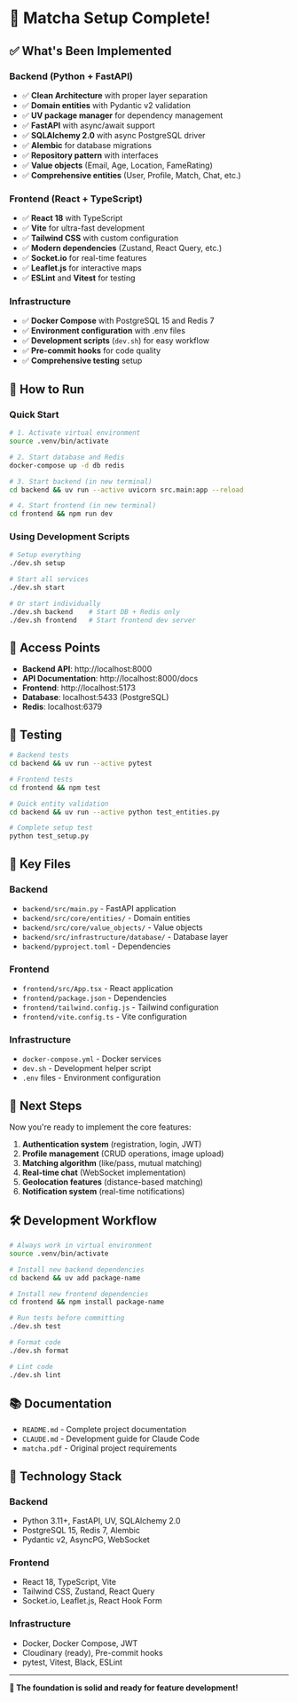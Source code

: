 # 🎉 Matcha Setup Complete!

## ✅ **What's Been Implemented**

### **Backend (Python + FastAPI)**
- ✅ **Clean Architecture** with proper layer separation
- ✅ **Domain entities** with Pydantic v2 validation
- ✅ **UV package manager** for dependency management
- ✅ **FastAPI** with async/await support
- ✅ **SQLAlchemy 2.0** with async PostgreSQL driver
- ✅ **Alembic** for database migrations
- ✅ **Repository pattern** with interfaces
- ✅ **Value objects** (Email, Age, Location, FameRating)
- ✅ **Comprehensive entities** (User, Profile, Match, Chat, etc.)

### **Frontend (React + TypeScript)**
- ✅ **React 18** with TypeScript
- ✅ **Vite** for ultra-fast development
- ✅ **Tailwind CSS** with custom configuration
- ✅ **Modern dependencies** (Zustand, React Query, etc.)
- ✅ **Socket.io** for real-time features
- ✅ **Leaflet.js** for interactive maps
- ✅ **ESLint** and **Vitest** for testing

### **Infrastructure**
- ✅ **Docker Compose** with PostgreSQL 15 and Redis 7
- ✅ **Environment configuration** with .env files
- ✅ **Development scripts** (`dev.sh`) for easy workflow
- ✅ **Pre-commit hooks** for code quality
- ✅ **Comprehensive testing** setup

## 🚀 **How to Run**

### **Quick Start**
```bash
# 1. Activate virtual environment
source .venv/bin/activate

# 2. Start database and Redis
docker-compose up -d db redis

# 3. Start backend (in new terminal)
cd backend && uv run --active uvicorn src.main:app --reload

# 4. Start frontend (in new terminal)
cd frontend && npm run dev
```

### **Using Development Scripts**
```bash
# Setup everything
./dev.sh setup

# Start all services
./dev.sh start

# Or start individually
./dev.sh backend    # Start DB + Redis only
./dev.sh frontend   # Start frontend dev server
```

## 🔗 **Access Points**

- **Backend API**: http://localhost:8000
- **API Documentation**: http://localhost:8000/docs
- **Frontend**: http://localhost:5173
- **Database**: localhost:5433 (PostgreSQL)
- **Redis**: localhost:6379

## 🧪 **Testing**

```bash
# Backend tests
cd backend && uv run --active pytest

# Frontend tests
cd frontend && npm test

# Quick entity validation
cd backend && uv run --active python test_entities.py

# Complete setup test
python test_setup.py
```

## 📁 **Key Files**

### **Backend**
- `backend/src/main.py` - FastAPI application
- `backend/src/core/entities/` - Domain entities
- `backend/src/core/value_objects/` - Value objects
- `backend/src/infrastructure/database/` - Database layer
- `backend/pyproject.toml` - Dependencies

### **Frontend**
- `frontend/src/App.tsx` - React application
- `frontend/package.json` - Dependencies
- `frontend/tailwind.config.js` - Tailwind configuration
- `frontend/vite.config.ts` - Vite configuration

### **Infrastructure**
- `docker-compose.yml` - Docker services
- `dev.sh` - Development helper script
- `.env` files - Environment configuration

## 🎯 **Next Steps**

Now you're ready to implement the core features:

1. **Authentication system** (registration, login, JWT)
2. **Profile management** (CRUD operations, image upload)
3. **Matching algorithm** (like/pass, mutual matching)
4. **Real-time chat** (WebSocket implementation)
5. **Geolocation features** (distance-based matching)
6. **Notification system** (real-time notifications)

## 🛠️ **Development Workflow**

```bash
# Always work in virtual environment
source .venv/bin/activate

# Install new backend dependencies
cd backend && uv add package-name

# Install new frontend dependencies
cd frontend && npm install package-name

# Run tests before committing
./dev.sh test

# Format code
./dev.sh format

# Lint code
./dev.sh lint
```

## 📚 **Documentation**

- `README.md` - Complete project documentation
- `CLAUDE.md` - Development guide for Claude Code
- `matcha.pdf` - Original project requirements

## 🔧 **Technology Stack**

### **Backend**
- Python 3.11+, FastAPI, UV, SQLAlchemy 2.0
- PostgreSQL 15, Redis 7, Alembic
- Pydantic v2, AsyncPG, WebSocket

### **Frontend**
- React 18, TypeScript, Vite
- Tailwind CSS, Zustand, React Query
- Socket.io, Leaflet.js, React Hook Form

### **Infrastructure**
- Docker, Docker Compose, JWT
- Cloudinary (ready), Pre-commit hooks
- pytest, Vitest, Black, ESLint

---

**🎉 The foundation is solid and ready for feature development!**